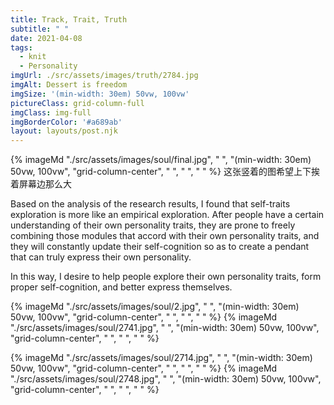```yaml
---
title: Track, Trait, Truth
subtitle: " "
date: 2021-04-08
tags:
  - knit
  - Personality
imgUrl: ./src/assets/images/truth/2784.jpg
imgAlt: Dessert is freedom
imgSize: '(min-width: 30em) 50vw, 100vw'
pictureClass: grid-column-full
imgClass: img-full
imgBorderColor: '#a689ab'
layout: layouts/post.njk
---
```


{% imageMd "./src/assets/images/soul/final.jpg", " ", "(min-width: 30em) 50vw, 100vw", "grid-column-center", " ", " ", " " %} 这张竖着的图希望上下挨着屏幕边那么大

Based on the analysis of the research results, I found that self-traits exploration is more like an empirical exploration. After people have a certain understanding of their own personality traits, they are prone to freely combining those modules that accord with their own personality traits, and they will constantly update their self-cognition so as to create a pendant that can truly express their own personality.

In this way, I desire to help people explore their own personality traits, form proper self-cognition, and better express
themselves.

{% imageMd "./src/assets/images/soul/2.jpg", " ", "(min-width: 30em) 50vw, 100vw", "grid-column-center", " ", " ", " " %}
{% imageMd "./src/assets/images/soul/2741.jpg", " ", "(min-width: 30em) 50vw, 100vw", "grid-column-center", " ", " ", " " %}

{% imageMd "./src/assets/images/soul/2714.jpg", " ", "(min-width: 30em) 50vw, 100vw", "grid-column-center", " ", " ", " " %}
{% imageMd "./src/assets/images/soul/2748.jpg", " ", "(min-width: 30em) 50vw, 100vw", "grid-column-center", " ", " ", " " %}
